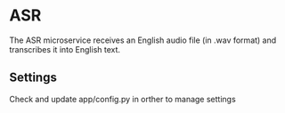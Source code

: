 # ASR
 The ASR microservice receives an English audio file (in .wav format) and transcribes it into English text.

## Settings
Check and update app/config.py in orther to manage settings 
